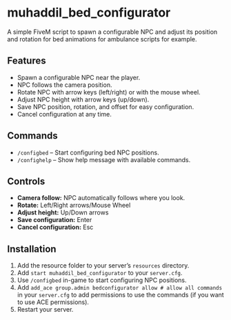 # muhaddil_bed_configurator

A simple FiveM script to spawn a configurable NPC and adjust its position and rotation for bed animations for ambulance scripts for example.

## Features

* Spawn a configurable NPC near the player.
* NPC follows the camera position.
* Rotate NPC with arrow keys (left/right) or with the mouse wheel.
* Adjust NPC height with arrow keys (up/down).
* Save NPC position, rotation, and offset for easy configuration.
* Cancel configuration at any time.

## Commands

* `/configbed` – Start configuring bed NPC positions.
* `/confighelp` – Show help message with available commands.

## Controls

* **Camera follow:** NPC automatically follows where you look.
* **Rotate:** Left/Right arrows/Mouse Wheel
* **Adjust height:** Up/Down arrows
* **Save configuration:** Enter
* **Cancel configuration:** Esc

## Installation

1. Add the resource folder to your server’s `resources` directory.
2. Add `start muhaddil_bed_configurator` to your `server.cfg`.
3. Use `/configbed` in-game to start configuring NPC positions.
4. Add `add_ace group.admin bedconfigurator allow # allow all commands` in your `server.cfg` to add permissions to use the commands (if you want to use ACE permissions).
5. Restart your server.
